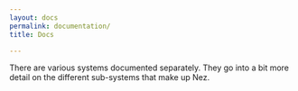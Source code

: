 ```yaml
---
layout: docs
permalink: documentation/
title: Docs

---
```


There are various systems documented separately. 
They go into a bit more detail on the different sub-systems that make up Nez.